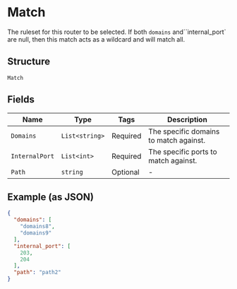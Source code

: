 
# Match

The ruleset for this router to be selected. If both ``domains`` and``internal_port` are null, then this match acts as a wildcard and will match all.

## Structure

`Match`

## Fields

| Name | Type | Tags | Description |
|  --- | --- | --- | --- |
| `Domains` | `List<string>` | Required | The specific domains to match against. |
| `InternalPort` | `List<int>` | Required | The specific ports to match against. |
| `Path` | `string` | Optional | - |

## Example (as JSON)

```json
{
  "domains": [
    "domains8",
    "domains9"
  ],
  "internal_port": [
    203,
    204
  ],
  "path": "path2"
}
```


